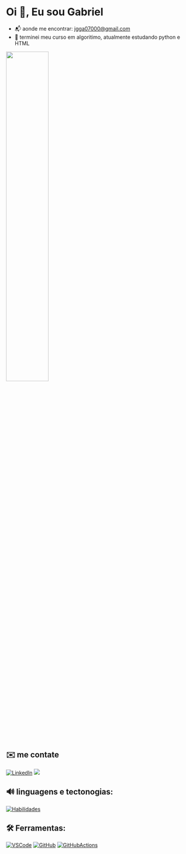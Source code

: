  # Oi :wave:, Eu sou Gabriel
- :mailbox_with_mail: aonde me encontrar: jgga07000@gmail.com
- :seedling: terminei meu curso em algoritimo, atualmente estudando python e HTML 



<div>
   <img width="48%" src= "https://github-readme-stats.vercel.app/api?username=gbi-github&show_icons=true&theme=radical"/>
</div>




## ✉️ me contate 
[![LinkedIn](https://img.shields.io/badge/LinkedIn-0077B5?style=for-the-badge&logo=linkedin&logoColor=white)](https://www.linkedin.com/in/joao-gabriel-aa4341244/)
<a href = "mailto:jgga07000@gmail.com"><img src="https://img.shields.io/badge/-Gmail-%23333?style=for-the-badge&logo=gmail&logoColor=white" target="_blank"></a>
## 🔊 linguagens e tectonogias:
[![Habilidades](https://skillicons.dev/icons?i=html,py)](https://skillicons.dev)

## 🛠️ Ferramentas:
[![VSCode](https://skillicons.dev/icons?i=vscode&theme=light)](https://code.visualstudio.com/)
[![GitHub](https://skillicons.dev/icons?i=github&theme=light)](https://github.com/)
[![GitHubActions](https://skillicons.dev/icons?i=githubactions&theme=light)](https://github.com/)




